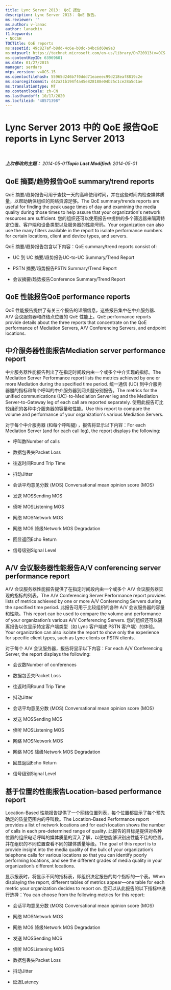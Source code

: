 ```yaml
---
title: Lync Server 2013： QoE 报告
description: Lync Server 2013： QoE 报告。
ms.reviewer: ''
ms.author: v-lanac
author: lanachin
f1.keywords:
- NOCSH
TOCTitle: QoE reports
ms:assetid: 49c827af-b8dd-4c6e-b0dc-b4bc6d60e9a3
ms:mtpsurl: https://technet.microsoft.com/en-us/library/Dn720913(v=OCS.15)
ms:contentKeyID: 63969601
ms.date: 01/27/2015
manager: serdars
mtps_version: v=OCS.15
ms.openlocfilehash: 55965d246b7f0ddd71eaeeec99d218eaf8819c2e
ms.sourcegitcommit: d42a21b194f4a45e828188e04b25c1ce28a5d1ae
ms.translationtype: MT
ms.contentlocale: zh-CN
ms.lasthandoff: 10/17/2020
ms.locfileid: "48571398"
---
```

# <a name="qoe-reports-in-lync-server-2013"></a><span data-ttu-id="21d70-103">Lync Server 2013 中的 QoE 报告</span><span class="sxs-lookup"><span data-stu-id="21d70-103">QoE reports in Lync Server 2013</span></span>

<div data-xmlns="http://www.w3.org/1999/xhtml">

<div class="topic" data-xmlns="http://www.w3.org/1999/xhtml" data-msxsl="urn:schemas-microsoft-com:xslt" data-cs="https://msdn.microsoft.com/">

<div data-asp="https://msdn2.microsoft.com/asp">



</div>

<div id="mainSection">

<div id="mainBody">

<span> </span>

<span data-ttu-id="21d70-104">_**上次修改的主题：** 2014-05-01_</span><span class="sxs-lookup"><span data-stu-id="21d70-104">_**Topic Last Modified:** 2014-05-01_</span></span>

<div>

## <a name="qoe-summarytrend-reports"></a><span data-ttu-id="21d70-105">QoE 摘要/趋势报告</span><span class="sxs-lookup"><span data-stu-id="21d70-105">QoE summary/trend reports</span></span>

<span data-ttu-id="21d70-106">QoE 摘要/趋势报告可用于查找一天的高峰使用时间，并在这些时间内检查媒体质量，以帮助确保组织的网络资源足够。</span><span class="sxs-lookup"><span data-stu-id="21d70-106">The QoE summary/trends reports are useful for finding the peak usage times of day and examining the media quality during those times to help assure that your organization's network resources are sufficient.</span></span> <span data-ttu-id="21d70-107">您的组织还可以使用报告中提供的多个筛选器来隔离特定位置、客户端和设备类型以及服务器的性能号码。</span><span class="sxs-lookup"><span data-stu-id="21d70-107">Your organization can also use the many filters available in the report to isolate performance numbers for certain locations, client and device types, and servers.</span></span>

<span data-ttu-id="21d70-108">QoE 摘要/趋势报告包含以下内容：</span><span class="sxs-lookup"><span data-stu-id="21d70-108">QoE summary/trend reports consist of:</span></span>

  - <span data-ttu-id="21d70-109">UC 到 UC 摘要/趋势报告</span><span class="sxs-lookup"><span data-stu-id="21d70-109">UC-to-UC Summary/Trend Report</span></span>

  - <span data-ttu-id="21d70-110">PSTN 摘要/趋势报告</span><span class="sxs-lookup"><span data-stu-id="21d70-110">PSTN Summary/Trend Report</span></span>

  - <span data-ttu-id="21d70-111">会议摘要/趋势报告</span><span class="sxs-lookup"><span data-stu-id="21d70-111">Conference Summary/Trend Report</span></span>

</div>

<div>

## <a name="qoe-performance-reports"></a><span data-ttu-id="21d70-112">QoE 性能报告</span><span class="sxs-lookup"><span data-stu-id="21d70-112">QoE performance reports</span></span>

<span data-ttu-id="21d70-113">QoE 性能报告提供了有关三个报告的详细信息，这些报告集中在中介服务器、A/V 会议服务器和终结点位置的 QoE 性能上。</span><span class="sxs-lookup"><span data-stu-id="21d70-113">QoE performance reports provide details about the three reports that concentrate on the QoE performance of Mediation Servers, A/V Conferencing Servers, and endpoint locations.</span></span>

</div>

<div>

## <a name="mediation-server-performance-report"></a><span data-ttu-id="21d70-114">中介服务器性能报告</span><span class="sxs-lookup"><span data-stu-id="21d70-114">Mediation server performance report</span></span>

<span data-ttu-id="21d70-115">中介服务器性能报告列出了在指定时间段内由一个或多个中介实现的指标。</span><span class="sxs-lookup"><span data-stu-id="21d70-115">The Mediation Server Performance report lists the metrics achieved by one or more Mediation during the specified time period.</span></span> <span data-ttu-id="21d70-116">统一通信 (UC) 到中介服务器腿的指标和每个呼叫的中介服务器到网关腿分别报告。</span><span class="sxs-lookup"><span data-stu-id="21d70-116">The metrics for the unified communications (UC)-to-Mediation Server leg and the Mediation Server-to-Gateway leg of each call are reported separately.</span></span> <span data-ttu-id="21d70-117">使用此报告可比较组织的各种中介服务器的容量和性能。</span><span class="sxs-lookup"><span data-stu-id="21d70-117">Use this report to compare the volume and performance of your organization's various Mediation Servers.</span></span>

<span data-ttu-id="21d70-118">对于每个中介服务器 (和每个呼叫腿) ，报告将显示以下内容：</span><span class="sxs-lookup"><span data-stu-id="21d70-118">For each Mediation Server (and for each call leg), the report displays the following:</span></span>

  - <span data-ttu-id="21d70-119">呼叫数</span><span class="sxs-lookup"><span data-stu-id="21d70-119">Number of calls</span></span>

  - <span data-ttu-id="21d70-120">数据包丢失</span><span class="sxs-lookup"><span data-stu-id="21d70-120">Packet Loss</span></span>

  - <span data-ttu-id="21d70-121">往返时间</span><span class="sxs-lookup"><span data-stu-id="21d70-121">Round Trip Time</span></span>

  - <span data-ttu-id="21d70-122">抖动</span><span class="sxs-lookup"><span data-stu-id="21d70-122">Jitter</span></span>

  - <span data-ttu-id="21d70-123">会话平均意见分数 (MOS) </span><span class="sxs-lookup"><span data-stu-id="21d70-123">Conversational mean opinion score (MOS)</span></span>

  - <span data-ttu-id="21d70-124">发送 MOS</span><span class="sxs-lookup"><span data-stu-id="21d70-124">Sending MOS</span></span>

  - <span data-ttu-id="21d70-125">侦听 MOS</span><span class="sxs-lookup"><span data-stu-id="21d70-125">Listening MOS</span></span>

  - <span data-ttu-id="21d70-126">网络 MOS</span><span class="sxs-lookup"><span data-stu-id="21d70-126">Network MOS</span></span>

  - <span data-ttu-id="21d70-127">网络 MOS 降级</span><span class="sxs-lookup"><span data-stu-id="21d70-127">Network MOS Degradation</span></span>

  - <span data-ttu-id="21d70-128">回显返回</span><span class="sxs-lookup"><span data-stu-id="21d70-128">Echo Return</span></span>

  - <span data-ttu-id="21d70-129">信号级别</span><span class="sxs-lookup"><span data-stu-id="21d70-129">Signal Level</span></span>

</div>

<div>

## <a name="av-conferencing-server-performance-report"></a><span data-ttu-id="21d70-130">A/V 会议服务器性能报告</span><span class="sxs-lookup"><span data-stu-id="21d70-130">A/V conferencing server performance report</span></span>

<span data-ttu-id="21d70-131">A/V 会议服务器性能报告提供了在指定时间段内由一个或多个 A/V 会议服务器实现的指标的列表。</span><span class="sxs-lookup"><span data-stu-id="21d70-131">The A/V Conferencing Server Performance report provides lists of metrics achieved by one or more A/V Conferencing Servers during the specified time period.</span></span> <span data-ttu-id="21d70-132">此报告可用于比较组织的各种 A/V 会议服务器的容量和性能。</span><span class="sxs-lookup"><span data-stu-id="21d70-132">This report can be used to compare the volume and performance of your organization’s various A/V Conferencing Servers.</span></span> <span data-ttu-id="21d70-133">您的组织还可以隔离报告以仅显示特定客户端类型（如 Lync 客户端或 PSTN 客户端）的体验。</span><span class="sxs-lookup"><span data-stu-id="21d70-133">Your organization can also isolate the report to show only the experience for specific client types, such as Lync clients or PSTN clients.</span></span>

<span data-ttu-id="21d70-134">对于每个 A/V 会议服务器，报告将显示以下内容：</span><span class="sxs-lookup"><span data-stu-id="21d70-134">For each A/V Conferencing Server, the report displays the following:</span></span>

  - <span data-ttu-id="21d70-135">会议数</span><span class="sxs-lookup"><span data-stu-id="21d70-135">Number of conferences</span></span>

  - <span data-ttu-id="21d70-136">数据包丢失</span><span class="sxs-lookup"><span data-stu-id="21d70-136">Packet Loss</span></span>

  - <span data-ttu-id="21d70-137">往返时间</span><span class="sxs-lookup"><span data-stu-id="21d70-137">Round Trip Time</span></span>

  - <span data-ttu-id="21d70-138">抖动</span><span class="sxs-lookup"><span data-stu-id="21d70-138">Jitter</span></span>

  - <span data-ttu-id="21d70-139">会话平均意见分数 (MOS) </span><span class="sxs-lookup"><span data-stu-id="21d70-139">Conversational mean opinion score (MOS)</span></span>

  - <span data-ttu-id="21d70-140">发送 MOS</span><span class="sxs-lookup"><span data-stu-id="21d70-140">Sending MOS</span></span>

  - <span data-ttu-id="21d70-141">侦听 MOS</span><span class="sxs-lookup"><span data-stu-id="21d70-141">Listening MOS</span></span>

  - <span data-ttu-id="21d70-142">网络 MOS</span><span class="sxs-lookup"><span data-stu-id="21d70-142">Network MOS</span></span>

  - <span data-ttu-id="21d70-143">网络 MOS 降级</span><span class="sxs-lookup"><span data-stu-id="21d70-143">Network MOS Degradation</span></span>

  - <span data-ttu-id="21d70-144">回显返回</span><span class="sxs-lookup"><span data-stu-id="21d70-144">Echo Return</span></span>

  - <span data-ttu-id="21d70-145">信号级别</span><span class="sxs-lookup"><span data-stu-id="21d70-145">Signal Level</span></span>

</div>

<div>

## <a name="location-based-performance-report"></a><span data-ttu-id="21d70-146">基于位置的性能报告</span><span class="sxs-lookup"><span data-stu-id="21d70-146">Location-based performance report</span></span>

<span data-ttu-id="21d70-147">Location-Based 性能报告提供了一个网络位置列表，每个位置都显示了每个预先确定的质量范围内的呼叫数。</span><span class="sxs-lookup"><span data-stu-id="21d70-147">The Location-Based Performance report provides a list of network locations and for each location shows the number of calls in each pre-determined range of quality.</span></span> <span data-ttu-id="21d70-148">此报告的目标是提供对各种位置的组织电话呼叫的媒体质量的深入了解，以便您能够识别出性能不佳的位置，并在组织的不同位置查看不同的媒体质量等级。</span><span class="sxs-lookup"><span data-stu-id="21d70-148">The goal of this report is to provide insight into the media quality of the bulk of your organization’s telephone calls for various locations so that you can identify poorly performing locations, and see the different grades of media quality in your organization’s different locations.</span></span>

<span data-ttu-id="21d70-149">显示报表时，将显示不同的指标表，即组织决定报告的每个指标的一个表。</span><span class="sxs-lookup"><span data-stu-id="21d70-149">When displaying the report, different tables of metrics appear—one table for each metric your organization decides to report on.</span></span> <span data-ttu-id="21d70-150">您可以从此报告的以下指标中进行选择：</span><span class="sxs-lookup"><span data-stu-id="21d70-150">You can choose from the following metrics for this report:</span></span>

  - <span data-ttu-id="21d70-151">会话平均意见分数 (MOS) </span><span class="sxs-lookup"><span data-stu-id="21d70-151">Conversational mean opinion score (MOS)</span></span>

  - <span data-ttu-id="21d70-152">网络 MOS</span><span class="sxs-lookup"><span data-stu-id="21d70-152">Network MOS</span></span>

  - <span data-ttu-id="21d70-153">网络 MOS 降级</span><span class="sxs-lookup"><span data-stu-id="21d70-153">Network MOS Degradation</span></span>

  - <span data-ttu-id="21d70-154">发送 MOS</span><span class="sxs-lookup"><span data-stu-id="21d70-154">Sending MOS</span></span>

  - <span data-ttu-id="21d70-155">侦听 MOS</span><span class="sxs-lookup"><span data-stu-id="21d70-155">Listening MOS</span></span>

  - <span data-ttu-id="21d70-156">数据包丢失</span><span class="sxs-lookup"><span data-stu-id="21d70-156">Packet Loss</span></span>

  - <span data-ttu-id="21d70-157">抖动</span><span class="sxs-lookup"><span data-stu-id="21d70-157">Jitter</span></span>

  - <span data-ttu-id="21d70-158">延迟</span><span class="sxs-lookup"><span data-stu-id="21d70-158">Latency</span></span>

</div>

</div>

<span> </span>

</div>

</div>

</div>

